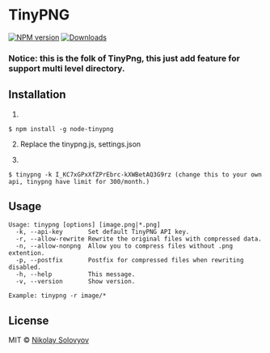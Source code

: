 # TinyPNG

[![NPM version][npm-image]][npm-url] [![Downloads][downloads-image]][npm-url]

### Notice: this is the folk of TinyPng, this just add feature for support multi level directory.

## Installation

1.
``` 
$ npm install -g node-tinypng
```

2. Replace the tinypng.js, settings.json

3. 
``` 
$ tinypng -k I_KC7xGPxXfZPrEbrc-kXWBetAQ3G9rz (change this to your own api, tinypng have limit for 300/month.)
```


## Usage

```
Usage: tinypng [options] [image.png|*.png]
  -k, --api-key       Set default TinyPNG API key.
  -r, --allow-rewrite Rewrite the original files with compressed data.
  -n, --allow-nonpng  Allow you to compress files without .png extention.
  -p, --postfix       Postfix for compressed files when rewriting disabled.
  -h, --help          This message.
  -v, --version       Show version.
```

```
Example: tinypng -r image/*

```


## License

MIT © [Nikolay Solovyov](http://ozio.io)

[downloads-image]: http://img.shields.io/npm/dm/node-tinypng.svg
[npm-url]: https://npmjs.org/package/node-tinypng
[npm-image]: http://img.shields.io/npm/v/node-tinypng.svg
